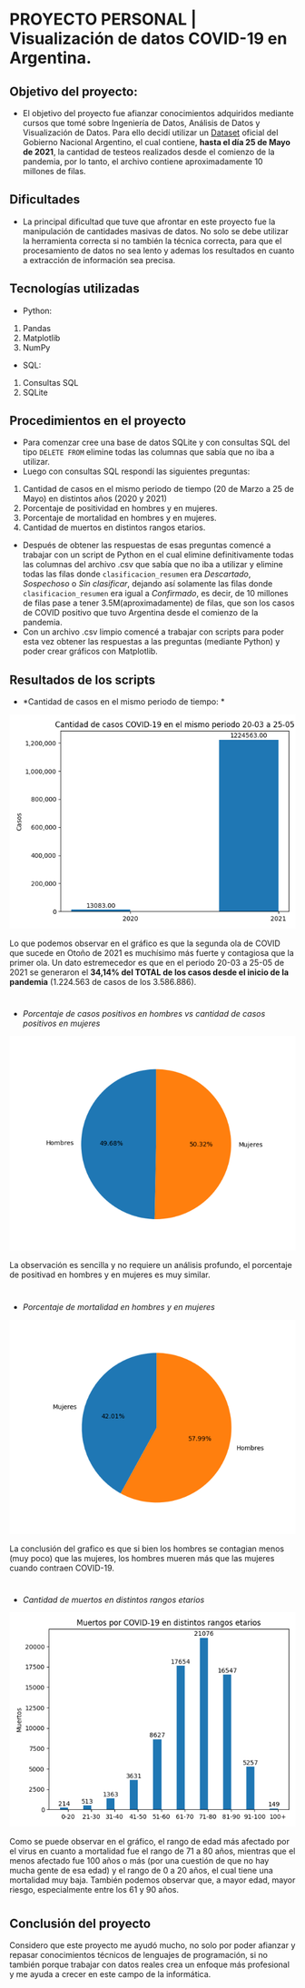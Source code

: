 # PROYECTO PERSONAL | Visualización de datos COVID-19 en Argentina. 

## Objetivo del proyecto: 
- El objetivo del proyecto fue afianzar conocimientos adquiridos mediante cursos que tomé sobre Ingeniería de Datos, Análisis de Datos y Visualización de Datos. Para ello decidí utilizar un [Dataset](https://datos.gob.ar/dataset/salud-covid-19-casos-registrados-republica-argentina) oficial del Gobierno Nacional Argentino, el cual contiene, **hasta el día 25 de Mayo de 2021**, la cantidad de testeos realizados desde el comienzo de la pandemia, por lo tanto, el archivo contiene aproximadamente 10 millones de filas.

## Dificultades
- La principal dificultad que tuve que afrontar en este proyecto fue la manipulación de cantidades masivas de datos. No solo se debe utilizar la herramienta correcta si no también la técnica correcta, para que el procesamiento de datos no sea lento y ademas los resultados en cuanto a extracción de información sea precisa.

## Tecnologías utilizadas
- Python:
1. Pandas
2. Matplotlib
3. NumPy
- SQL:
1. Consultas SQL
2. SQLite

## Procedimientos en el proyecto
- Para comenzar cree una base de datos SQLite y con consultas SQL del tipo `DELETE FROM` elimine todas las columnas que sabía que no iba a utilizar.
- Luego con consultas SQL respondí las siguientes preguntas:
1. Cantidad de casos en el mismo periodo de tiempo (20 de Marzo a 25 de Mayo) en distintos años (2020 y 2021)
2. Porcentaje de positividad en hombres y en mujeres.
3. Porcentaje de mortalidad en hombres y en mujeres.
4. Cantidad de muertos en distintos rangos etarios.
- Después de obtener las respuestas de esas preguntas comencé a trabajar con un script de Python en el cual elimine definitivamente todas las columnas del archivo .csv que sabía que no iba a utilizar y elimine todas las filas donde `clasificacion_resumen` era *Descartado*, *Sospechoso* o *Sin clasificar*, dejando así solamente las filas donde `clasificacion_resumen` era igual a *Confirmado*, es decir, de 10 millones de filas pase a tener 3.5M(aproximadamente) de filas, que son los casos de COVID positivo que tuvo Argentina desde el comienzo de la pandemia.
- Con un archivo .csv limpio comencé a trabajar con scripts para poder esta vez obtener las respuestas a las preguntas (mediante Python) y poder crear gráficos con Matplotlib.

## Resultados de los scripts
- *Cantidad de casos en el mismo periodo de tiempo: *

![Casos en el mismo periodo](CasosMismaFecha.png)

Lo que podemos observar en el gráfico es que la segunda ola de COVID que sucede en Otoño de 2021 es muchísimo más fuerte y contagiosa que la primer ola. Un dato estremecedor es que en el periodo 20-03 a 25-05 de 2021 se generaron el **34,14% del TOTAL de los casos desde el inicio de la pandemia** (1.224.563 de casos de los 3.586.886).

#

- *Porcentaje de casos positivos en hombres vs cantidad de casos positivos en mujeres*

![Porcentaje de positividad en hombres vs mujeres](CasosHombresVsMujeres.png)

La observación es sencilla y no requiere un análisis profundo, el porcentaje de positivad en hombres y en mujeres es muy similar.

#

- *Porcentaje de mortalidad en hombres y en mujeres*

![Porcentaje de mortalidad en hombres vs mujeres](MuertosHombresVsMujeres.png)

La conclusión del grafico es que si bien los hombres se contagian menos (muy poco) que las mujeres, los hombres mueren más que las mujeres cuando contraen COVID-19.

#

- *Cantidad de muertos en distintos rangos etarios*

![Cantidad de muertos en distintos rangos etarios](MuertosRangoEtario.png)

Como se puede observar en el gráfico, el rango de edad más afectado por el virus en cuanto a mortalidad fue el rango de 71 a 80 años, mientras que el menos afectado fue 100 años o más (por una cuestión de que no hay mucha gente de esa edad) y el rango de 0 a 20 años, el cual tiene una mortalidad muy baja. También podemos observar que, a mayor edad, mayor riesgo, especialmente entre los 61 y 90 años.

#

## Conclusión del proyecto

Considero que este proyecto me ayudó mucho, no solo por poder afianzar y repasar conocimientos técnicos de lenguajes de programación, si no también porque trabajar con datos reales crea un enfoque más profesional y me ayuda a crecer en este campo de la informática.
